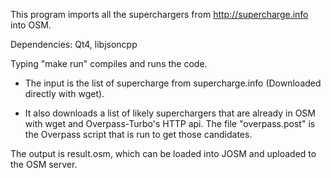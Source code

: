 This program imports all the superchargers from http://supercharge.info into
OSM.

Dependencies: Qt4, libjsoncpp

Typing "make run" compiles and runs the code.

* The input is the list of supercharge from supercharge.info (Downloaded
directly with wget).

* It also downloads a list of likely superchargers that are already in OSM with
wget and Overpass-Turbo's HTTP api. The file "overpass.post" is the Overpass
script that is run to get those candidates.

The output is result.osm, which can be loaded into JOSM and uploaded to the OSM
server.

